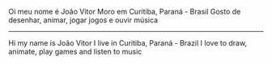 Oi meu nome é João Vitor
Moro em Curitiba, Paraná - Brasil
Gosto de desenhar, animar, jogar jogos e ouvir música
********************************************************
Hi my name is João Vitor
I live in Curitiba, Paraná - Brazil
I love to draw, animate, play games and listen to music
